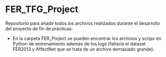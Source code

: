 # FER_TFG_Project

Repositorio para añadir todos los archivos realizados durante el desarrollo del proyecto de fin de prácticas:

- En la carpeta FER_Project se pueden encontrar los archivos y scrips en Python de entrenamiento además de los logs (faltaría el dataset FER2013 y AffectNet que se trata de un archivo demasiado grande).
